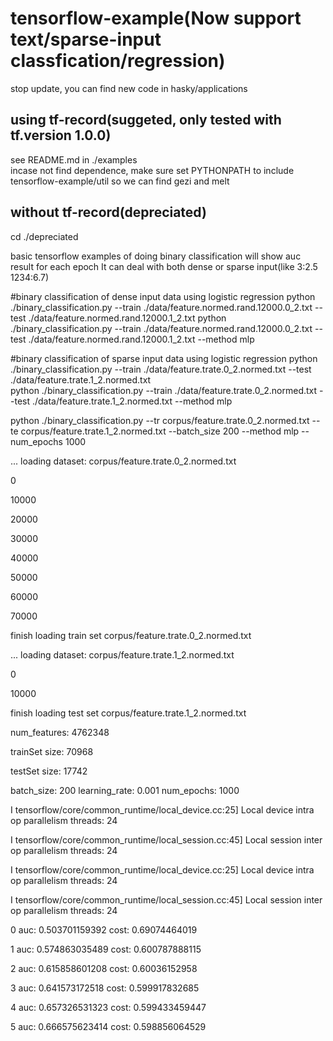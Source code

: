 # tensorflow-example(Now support text/sparse-input classfication/regression)
stop update, you can find new code in hasky/applications

## using tf-record(suggeted, only tested with tf.__version__ 1.0.0)  
see README.md in ./examples  
incase not find dependence, make sure set PYTHONPATH to include tensorflow-example/util so we can find gezi and melt

## without tf-record(depreciated)  
cd ./depreciated  

basic tensorflow examples of doing binary classification
will show auc result for each epoch
It can deal with both dense or sparse input(like 3:2.5 1234:6.7)

#binary classification of dense input data using logistic regression 
python ./binary_classification.py  --train ./data/feature.normed.rand.12000.0_2.txt --test ./data/feature.normed.rand.12000.1_2.txt 
python ./binary_classification.py  --train ./data/feature.normed.rand.12000.0_2.txt --test ./data/feature.normed.rand.12000.1_2.txt  --method mlp

#binary classification of sparse input data using logistic regression 
python ./binary_classification.py  --train ./data/feature.trate.0_2.normed.txt --test ./data/feature.trate.1_2.normed.txt  
python ./binary_classification.py  --train ./data/feature.trate.0_2.normed.txt --test ./data/feature.trate.1_2.normed.txt --method mlp

python ./binary_classification.py --tr corpus/feature.trate.0_2.normed.txt --te corpus/feature.trate.1_2.normed.txt --batch_size 200 --method mlp --num_epochs 1000

... loading dataset: corpus/feature.trate.0_2.normed.txt

0

10000

20000

30000

40000

50000

60000

70000

finish loading train set corpus/feature.trate.0_2.normed.txt

... loading dataset: corpus/feature.trate.1_2.normed.txt

0

10000

finish loading test set corpus/feature.trate.1_2.normed.txt

num_features: 4762348

trainSet size: 70968

testSet size: 17742

batch_size: 200 learning_rate: 0.001 num_epochs: 1000

I tensorflow/core/common_runtime/local_device.cc:25] Local device intra op parallelism threads: 24

I tensorflow/core/common_runtime/local_session.cc:45] Local session inter op parallelism threads: 24

I tensorflow/core/common_runtime/local_device.cc:25] Local device intra op parallelism threads: 24

I tensorflow/core/common_runtime/local_session.cc:45] Local session inter op parallelism threads: 24

0 auc: 0.503701159392 cost: 0.69074464019

1 auc: 0.574863035489 cost: 0.600787888115

2 auc: 0.615858601208 cost: 0.60036152958

3 auc: 0.641573172518 cost: 0.599917832685

4 auc: 0.657326531323 cost: 0.599433459447

5 auc: 0.666575623414 cost: 0.598856064529

